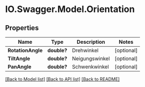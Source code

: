 # IO.Swagger.Model.Orientation
## Properties

Name | Type | Description | Notes
------------ | ------------- | ------------- | -------------
**RotationAngle** | **double?** | Drehwinkel | [optional] 
**TiltAngle** | **double?** | Neigungswinkel | [optional] 
**PanAngle** | **double?** | Schwenkwinkel | [optional] 

[[Back to Model list]](../README.md#documentation-for-models) [[Back to API list]](../README.md#documentation-for-api-endpoints) [[Back to README]](../README.md)

